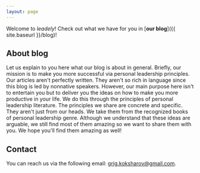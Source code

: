 ```yaml
---
layout: page
---
```


Welcome to _leadely_! Check out what we have for you in [**our blog**]({{ site.baseurl }}/blog)!

## About blog

Let us explain to you here what our blog is about in general. Briefly, our mission is to make you more successful via personal leadership principles. Our articles aren't perfectly written. They aren't so rich in language since this blog is led by nonnative speakers. However, our main purpose here isn't to entertain you but to deliver you the ideas on how to make you more productive in your life. We do this through the principles of personal leadership literature. The principles we share are concrete and specific. They aren't just from our heads. We take them from the recognized books of personal leadership genre. Although we understand that these ideas are arguable, we still find most of them amazing so we want to share them with you. We hope you'll find them amazing as well! 

## Contact

You can reach us via the following email: grig.koksharov@gmail.com.
